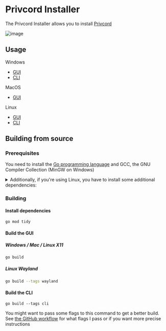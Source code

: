 # Privcord Installer

The Privcord Installer allows you to install [Privcord](https://github.com/kanvekin/Privcord)

![image](https://i.imgur.com/oHN41ss.png)

## Usage

Windows
- [GUI](https://github.com/kanvekin/Privcord/releases/latest/download/Privcord.exe) 
- [CLI](https://github.com/kanvekin/Privcord/releases/latest/download/PrivcordCli.exe)

MacOS
- [GUI](https://github.com/kanvekin/Privcord/releases/latest/download/Privcord.MacOS.zip)

Linux 
- [GUI](https://github.com/kanvekin/Privcord/releases/latest/download/Privcord-x11)
- [CLI](https://github.com/kanvekin/Privcord/releases/latest/download/PrivcordCli-linux)
## Building from source

### Prerequisites 

You need to install the [Go programming language](https://go.dev/doc/install) and GCC, the GNU Compiler Collection (MinGW on Windows)

<details>
<summary>Additionally, if you're using Linux, you have to install some additional dependencies:</summary>

#### Base dependencies
```sh
apt install -y pkg-config libsdl2-dev libglx-dev libgl1-mesa-dev
dnf install pkg-config libGL-devel libXxf86vm-devel
```

#### X11 dependencies
```sh
apt install -y xorg-dev
dnf install libXcursor-devel libXi-devel libXinerama-devel libXrandr-devel
```

#### Wayland dependencies
```sh
apt install -y libwayland-dev libxkbcommon-dev wayland-protocols extra-cmake-modules
dnf install wayland-devel libxkbcommon-devel wayland-protocols-devel extra-cmake-modules
```

</details>

### Building

#### Install dependencies

```sh
go mod tidy
```

#### Build the GUI

##### Windows / Mac / Linux X11
```sh
go build
```

##### Linux Wayland
```sh
go build --tags wayland
```

#### Build the CLI
```
go build --tags cli
```

You might want to pass some flags to this command to get a better build.
See [the GitHub workflow](https://github.com/kanvekin/Privcord/blob/main/.github/workflows/release.yml) for what flags I pass or if you want more precise instructions
